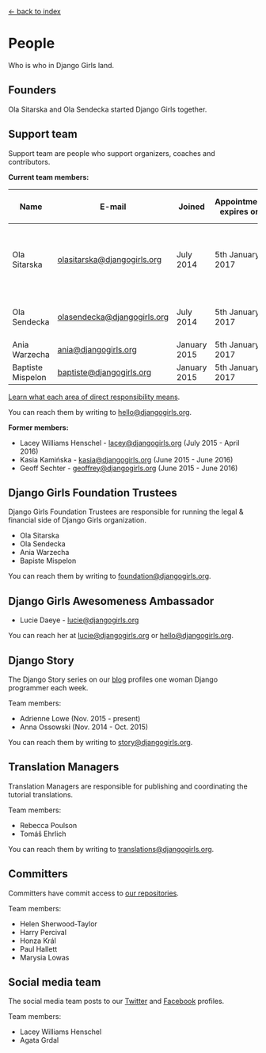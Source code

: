 [<- back to index](../README.md)

# People

Who is who in Django Girls land.

## Founders

Ola Sitarska and Ola Sendecka started Django Girls together.

## Support team

Support team are people who support organizers, coaches and contributors. 

**Current team members:**

| Name              | E-mail                      | Joined       | Appointment expires on | Directly responsible for                                                                                |
|-------------------|-----------------------------|--------------|------------------------|-------------------------------------------------------------------------------------------------------|
| Ola Sitarska      | olasitarska@djangogirls.org | July 2014    | 5th January 2017       | Long-term sustainability of Django Girls, Django Girls Store, Workshop Boxes |
| Ola Sendecka      | olasendecka@djangogirls.org | July 2014    | 5th January 2017       | Long-term sustainability of Django Girls, Design                             |
| Ania Warzecha     | ania@djangogirls.org        | January 2015 | 5th January 2017       | Github maintenance                                                           |
| Baptiste Mispelon | baptiste@djangogirls.org    | January 2015 | 5th January 2017       | Website maintenance                                                                                 |

[Learn what each area of direct responsibility means](support-team-projects.md).

You can reach them by writing to hello@djangogirls.org.

**Former members:**

- Lacey Williams Henschel - lacey@djangogirls.org (July 2015 - April 2016) 
- Kasia Kamińska - kasia@djangogirls.org (June 2015 - June 2016)
- Geoff Sechter - geoffrey@djangogirls.org (June 2015 - June 2016)


## Django Girls Foundation Trustees

Django Girls Foundation Trustees are responsible for running the legal & financial side of Django Girls organization. 

- Ola Sitarska
- Ola Sendecka
- Ania Warzecha
- Bapiste Mispelon

You can reach them by writing to foundation@djangogirls.org.

## Django Girls Awesomeness Ambassador

- Lucie Daeye - lucie@djangogirls.org

You can reach her at lucie@djangogirls.org or hello@djangogirls.org.

## Django Story

The Django Story series on our [blog](http://blog.djangogirls.org/) profiles one woman Django programmer each week. 

Team members: 

- Adrienne Lowe (Nov. 2015 - present) 
- Anna Ossowski (Nov. 2014 - Oct. 2015) 

You can reach them by writing to story@djangogirls.org. 

## Translation Managers

Translation Managers are responsible for publishing and coordinating the tutorial translations. 

Team members:

- Rebecca Poulson
- Tomáš Ehrlich

You can reach them by writing to translations@djangogirls.org.

## Committers 

Committers have commit access to [our repositories](https://github.com/DjangoGirls).

Team members:

- Helen Sherwood-Taylor
- Harry Percival
- Honza Král
- Paul Hallett
- Marysia Lowas

## Social media team

The social media team posts to our [Twitter](https://twitter.com/djangogirls) and [Facebook](https://www.facebook.com/djangogirls) profiles.

Team members:

- Lacey Williams Henschel
- Agata Grdal 
